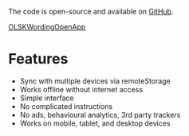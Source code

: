 The code is open-source and available on [GitHub](EMT_SHARED_GITHUB_URL).

<a class="EMTVitrineContentAppButton OLSKCommonButton OLSKCommonButtonPrimary" href="EMTVitrineTokenTrackURL">OLSKWordingOpenApp</a>

# Features
- Sync with multiple devices via remoteStorage
- Works offline without internet access
- Simple interface
- No complicated instructions
- No ads, behavioural analytics, 3rd party trackers
- Works on mobile, tablet, and desktop devices
